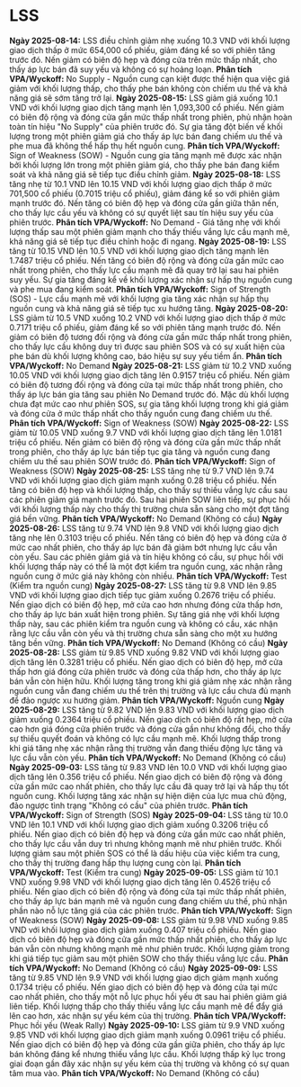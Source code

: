 # LSS

**Ngày 2025-08-14:** LSS điều chỉnh giảm nhẹ xuống 10.3 VND với khối lượng giao dịch thấp ở mức 654,000 cổ phiếu, giảm đáng kể so với phiên tăng trước đó. Nến giảm có biên độ hẹp và đóng cửa trên mức thấp nhất, cho thấy áp lực bán đã suy yếu và không có sự hoảng loạn. **Phân tích VPA/Wyckoff:** No Supply - Nguồn cung cạn kiệt được thể hiện qua việc giá giảm với khối lượng thấp, cho thấy phe bán không còn chiếm ưu thế và khả năng giá sẽ sớm tăng trở lại.
**Ngày 2025-08-15:** LSS giảm giá xuống 10.1 VND với khối lượng giao dịch tăng mạnh lên 1,093,300 cổ phiếu. Nến giảm có biên độ rộng và đóng cửa gần mức thấp nhất trong phiên, phủ nhận hoàn toàn tín hiệu "No Supply" của phiên trước đó. Sự gia tăng đột biến về khối lượng trong một phiên giảm giá cho thấy áp lực bán đang chiếm ưu thế và phe mua đã không thể hấp thụ hết nguồn cung. **Phân tích VPA/Wyckoff:** Sign of Weakness (SOW) - Nguồn cung gia tăng mạnh mẽ được xác nhận bởi khối lượng lớn trong một phiên giảm giá, cho thấy phe bán đang kiểm soát và khả năng giá sẽ tiếp tục điều chỉnh giảm.
**Ngày 2025-08-18:** LSS tăng nhẹ từ 10.1 VND lên 10.15 VND với khối lượng giao dịch thấp ở mức 701,500 cổ phiếu (0.7015 triệu cổ phiếu), giảm đáng kể so với phiên giảm mạnh trước đó. Nến tăng có biên độ hẹp và đóng cửa gần giữa thân nến, cho thấy lực cầu yếu và không có sự quyết liệt sau tín hiệu suy yếu của phiên trước. **Phân tích VPA/Wyckoff:** No Demand - Giá tăng nhẹ với khối lượng thấp sau một phiên giảm mạnh cho thấy thiếu vắng lực cầu mạnh mẽ, khả năng giá sẽ tiếp tục điều chỉnh hoặc đi ngang.
**Ngày 2025-08-19:** LSS tăng từ 10.15 VND lên 10.5 VND với khối lượng giao dịch tăng mạnh lên 1.7487 triệu cổ phiếu. Nến tăng có biên độ rộng và đóng cửa gần mức cao nhất trong phiên, cho thấy lực cầu mạnh mẽ đã quay trở lại sau hai phiên suy yếu. Sự gia tăng đáng kể về khối lượng xác nhận sự hấp thụ nguồn cung và phe mua đang kiểm soát. **Phân tích VPA/Wyckoff:** Sign of Strength (SOS) - Lực cầu mạnh mẽ với khối lượng gia tăng xác nhận sự hấp thụ nguồn cung và khả năng giá sẽ tiếp tục xu hướng tăng.
**Ngày 2025-08-20:** LSS giảm từ 10.5 VND xuống 10.2 VND với khối lượng giao dịch thấp ở mức 0.7171 triệu cổ phiếu, giảm đáng kể so với phiên tăng mạnh trước đó. Nến giảm có biên độ tương đối rộng và đóng cửa gần mức thấp nhất trong phiên, cho thấy lực cầu không duy trì được sau phiên SOS và có sự xuất hiện của phe bán dù khối lượng không cao, báo hiệu sự suy yếu tiềm ẩn. **Phân tích VPA/Wyckoff:** No Demand
**Ngày 2025-08-21:** LSS giảm từ 10.2 VND xuống 10.05 VND với khối lượng giao dịch tăng lên 0.9157 triệu cổ phiếu. Nến giảm có biên độ tương đối rộng và đóng cửa tại mức thấp nhất trong phiên, cho thấy áp lực bán gia tăng sau phiên No Demand trước đó. Mặc dù khối lượng chưa đạt mức cao như phiên SOS, sự gia tăng khối lượng trong khi giá giảm và đóng cửa ở mức thấp nhất cho thấy nguồn cung đang chiếm ưu thế. **Phân tích VPA/Wyckoff:** Sign of Weakness (SOW)
**Ngày 2025-08-22:** LSS giảm từ 10.05 VND xuống 9.7 VND với khối lượng giao dịch tăng lên 1.0181 triệu cổ phiếu. Nến giảm có biên độ rộng và đóng cửa gần mức thấp nhất trong phiên, cho thấy áp lực bán tiếp tục gia tăng và nguồn cung đang chiếm ưu thế sau phiên SOW trước đó. **Phân tích VPA/Wyckoff:** Sign of Weakness (SOW)
**Ngày 2025-08-25:** LSS tăng nhẹ từ 9.7 VND lên 9.74 VND với khối lượng giao dịch giảm mạnh xuống 0.28 triệu cổ phiếu. Nến tăng có biên độ hẹp và khối lượng thấp, cho thấy sự thiếu vắng lực cầu sau các phiên giảm giá mạnh trước đó. Sau hai phiên SOW liên tiếp, sự phục hồi với khối lượng thấp này cho thấy thị trường chưa sẵn sàng cho một đợt tăng giá bền vững. **Phân tích VPA/Wyckoff:** No Demand (Không có cầu)
**Ngày 2025-08-26:** LSS tăng từ 9.74 VND lên 9.8 VND với khối lượng giao dịch tăng nhẹ lên 0.3103 triệu cổ phiếu. Nến tăng có biên độ hẹp và đóng cửa ở mức cao nhất phiên, cho thấy áp lực bán đã giảm bớt nhưng lực cầu vẫn còn yếu. Sau các phiên giảm giá và tín hiệu không có cầu, sự phục hồi với khối lượng thấp này có thể là một đợt kiểm tra nguồn cung, xác nhận rằng nguồn cung ở mức giá này không còn nhiều. **Phân tích VPA/Wyckoff:** Test (Kiểm tra nguồn cung)
**Ngày 2025-08-27:** LSS tăng từ 9.8 VND lên 9.85 VND với khối lượng giao dịch tiếp tục giảm xuống 0.2676 triệu cổ phiếu. Nến giao dịch có biên độ hẹp, mở cửa cao hơn nhưng đóng cửa thấp hơn, cho thấy áp lực bán xuất hiện trong phiên. Sự tăng giá nhẹ với khối lượng thấp này, sau các phiên kiểm tra nguồn cung và không có cầu, xác nhận rằng lực cầu vẫn còn yếu và thị trường chưa sẵn sàng cho một xu hướng tăng bền vững. **Phân tích VPA/Wyckoff:** No Demand (Không có cầu)
**Ngày 2025-08-28:** LSS giảm từ 9.85 VND xuống 9.82 VND với khối lượng giao dịch tăng lên 0.3281 triệu cổ phiếu. Nến giao dịch có biên độ hẹp, mở cửa thấp hơn giá đóng cửa phiên trước và đóng cửa thấp hơn, cho thấy áp lực bán vẫn còn hiện hữu. Khối lượng tăng trong khi giá giảm nhẹ xác nhận rằng nguồn cung vẫn đang chiếm ưu thế trên thị trường và lực cầu chưa đủ mạnh để đảo ngược xu hướng giảm. **Phân tích VPA/Wyckoff:** Nguồn cung
**Ngày 2025-08-29:** LSS tăng từ 9.82 VND lên 9.83 VND với khối lượng giao dịch giảm xuống 0.2364 triệu cổ phiếu. Nến giao dịch có biên độ rất hẹp, mở cửa cao hơn giá đóng cửa phiên trước và đóng cửa gần như không đổi, cho thấy sự thiếu quyết đoán và không có lực cầu mạnh mẽ. Khối lượng thấp trong khi giá tăng nhẹ xác nhận rằng thị trường vẫn đang thiếu động lực tăng và lực cầu vẫn còn yếu. **Phân tích VPA/Wyckoff:** No Demand (Không có cầu)
**Ngày 2025-09-03:** LSS tăng từ 9.83 VND lên 10.0 VND với khối lượng giao dịch tăng lên 0.356 triệu cổ phiếu. Nến giao dịch có biên độ rộng và đóng cửa gần mức cao nhất phiên, cho thấy lực cầu đã quay trở lại và hấp thụ tốt nguồn cung. Khối lượng tăng xác nhận sự hiện diện của lực mua chủ động, đảo ngược tình trạng "Không có cầu" của phiên trước. **Phân tích VPA/Wyckoff:** Sign of Strength (SOS)
**Ngày 2025-09-04:** LSS tăng từ 10.0 VND lên 10.1 VND với khối lượng giao dịch giảm xuống 0.3206 triệu cổ phiếu. Nến giao dịch có biên độ hẹp và đóng cửa gần mức cao nhất phiên, cho thấy lực cầu vẫn duy trì nhưng không mạnh mẽ như phiên trước. Khối lượng giảm sau một phiên SOS có thể là dấu hiệu của việc kiểm tra cung, cho thấy thị trường đang hấp thụ lượng cung còn lại. **Phân tích VPA/Wyckoff:** Test (Kiểm tra cung)
**Ngày 2025-09-05:** LSS giảm từ 10.1 VND xuống 9.98 VND với khối lượng giao dịch tăng lên 0.4526 triệu cổ phiếu. Nến giao dịch có biên độ rộng và đóng cửa tại mức thấp nhất phiên, cho thấy áp lực bán mạnh mẽ và nguồn cung đang chiếm ưu thế, phủ nhận phần nào nỗ lực tăng giá của các phiên trước. **Phân tích VPA/Wyckoff:** Sign of Weakness (SOW)
**Ngày 2025-09-08:** LSS giảm từ 9.98 VND xuống 9.85 VND với khối lượng giao dịch giảm xuống 0.407 triệu cổ phiếu. Nến giao dịch có biên độ hẹp và đóng cửa gần mức thấp nhất phiên, cho thấy áp lực bán vẫn còn nhưng không mạnh mẽ như phiên trước. Khối lượng giảm trong khi giá tiếp tục giảm sau một phiên SOW cho thấy thiếu vắng lực cầu. **Phân tích VPA/Wyckoff:** No Demand (Không có cầu)
**Ngày 2025-09-09:** LSS tăng từ 9.85 VND lên 9.9 VND với khối lượng giao dịch giảm mạnh xuống 0.1734 triệu cổ phiếu. Nến giao dịch có biên độ hẹp và đóng cửa tại mức cao nhất phiên, cho thấy một nỗ lực phục hồi yếu ớt sau hai phiên giảm giá liên tiếp. Khối lượng thấp cho thấy thiếu vắng lực cầu mạnh mẽ để đẩy giá lên cao hơn, xác nhận sự yếu kém của thị trường. **Phân tích VPA/Wyckoff:** Phục hồi yếu (Weak Rally)
**Ngày 2025-09-10:** LSS giảm từ 9.9 VND xuống 9.85 VND với khối lượng giao dịch giảm mạnh xuống 0.0961 triệu cổ phiếu. Nến giao dịch có biên độ hẹp và đóng cửa gần giữa phiên, cho thấy áp lực bán không đáng kể nhưng thiếu vắng lực cầu. Khối lượng thấp kỷ lục trong giai đoạn gần đây xác nhận sự yếu kém của thị trường và không có sự quan tâm mua vào. **Phân tích VPA/Wyckoff:** No Demand (Không có cầu)
